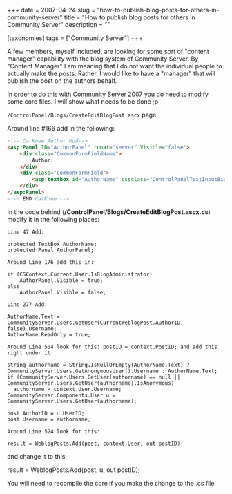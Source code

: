 +++
date = 2007-04-24
slug = "how-to-publish-blog-posts-for-others-in-community-server"
title = "How to publish blog posts for others in Community Server"
description = ""

[taxonomies]
tags = ["Community Server"]
+++

A few members, myself included, are looking for some sort of "content manager" capability with the blog system of Community Server. By "Content Manager" I am meaning that I do not want the individual people to actually make the posts. Rather, I would like to have a "manager" that will publish the post on the authors behalf.

<!-- more -->

In order to do this with Community Server 2007 you do need to modify some core files. I will show what needs to be done ;p

`/ControlPanel/Blogs/CreateEditBlogPost.ascx` page

Around line #166 add in the following:

```html
<!-- CarKnee Author Mod-->
<asp:Panel ID="AuthorPanel" runat="server" Visible="false">
    <div class="CommonFormFieldName">
        Author:
    </div>
    <div class="CommonFormField">
        <asp:textbox id="AuthorName" cssclass="ControlPanelTextInputBig" maxlength="256" runat="server" />
    </div>
</asp:Panel>
<!-- END CarKnee -->
```

In the code behind (**/ControlPanel/Blogs/CreateEditBlogPost.ascx.cs**) modify it in the following places:

```
Line 47 Add:

protected TextBox AuthorName;
protected Panel AuthorPanel;

Around Line 176 add this in:

if (CSContext.Current.User.IsBlogAdministrator)
    AuthorPanel.Visible = true;
else
    AuthorPanel.Visible = false;

Line 277 Add:

AuthorName.Text = CommunityServer.Users.GetUser(CurrentWeblogPost.AuthorID, false).Username;
AuthorName.ReadOnly = true;

Around Line 504 look for this: postID = context.PostID; and add this right under it:

string authorname = String.IsNullOrEmpty(AuthorName.Text) ? CommunityServer.Users.GetAnonymousUser().Username : AuthorName.Text;
if (CommunityServer.Users.GetUser(authorname) == null || CommunityServer.Users.GetUser(authorname).IsAnonymous)
  authorname = context.User.Username;
CommunityServer.Components.User u = CommunityServer.Users.GetUser(authorname);

post.AuthorID = u.UserID;
post.Username = authorname;

Around Line 524 look for this:

result = WeblogPosts.Add(post, context.User, out postID);
```

and change it to this:

result = WeblogPosts.Add(post, u, out postID);

You will need to recompile the core if you make the change to the .cs file.